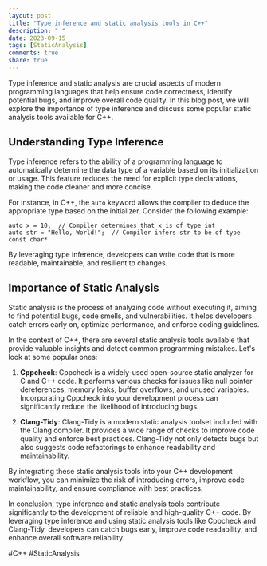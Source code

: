 ```yaml
---
layout: post
title: "Type inference and static analysis tools in C++"
description: " "
date: 2023-09-15
tags: [StaticAnalysis]
comments: true
share: true
---
```


Type inference and static analysis are crucial aspects of modern programming languages that help ensure code correctness, identify potential bugs, and improve overall code quality. In this blog post, we will explore the importance of type inference and discuss some popular static analysis tools available for C++.

## Understanding Type Inference

Type inference refers to the ability of a programming language to automatically determine the data type of a variable based on its initialization or usage. This feature reduces the need for explicit type declarations, making the code cleaner and more concise.

For instance, in C++, the `auto` keyword allows the compiler to deduce the appropriate type based on the initializer. Consider the following example:

```
auto x = 10;  // Compiler determines that x is of type int
auto str = "Hello, World!";  // Compiler infers str to be of type const char*
```

By leveraging type inference, developers can write code that is more readable, maintainable, and resilient to changes.

## Importance of Static Analysis

Static analysis is the process of analyzing code without executing it, aiming to find potential bugs, code smells, and vulnerabilities. It helps developers catch errors early on, optimize performance, and enforce coding guidelines.

In the context of C++, there are several static analysis tools available that provide valuable insights and detect common programming mistakes. Let's look at some popular ones:

1. **Cppcheck**: Cppcheck is a widely-used open-source static analyzer for C and C++ code. It performs various checks for issues like null pointer dereferences, memory leaks, buffer overflows, and unused variables. Incorporating Cppcheck into your development process can significantly reduce the likelihood of introducing bugs.

2. **Clang-Tidy**: Clang-Tidy is a modern static analysis toolset included with the Clang compiler. It provides a wide range of checks to improve code quality and enforce best practices. Clang-Tidy not only detects bugs but also suggests code refactorings to enhance readability and maintainability.

By integrating these static analysis tools into your C++ development workflow, you can minimize the risk of introducing errors, improve code maintainability, and ensure compliance with best practices.

In conclusion, type inference and static analysis tools contribute significantly to the development of reliable and high-quality C++ code. By leveraging type inference and using static analysis tools like Cppcheck and Clang-Tidy, developers can catch bugs early, improve code readability, and enhance overall software reliability.

#C++ #StaticAnalysis